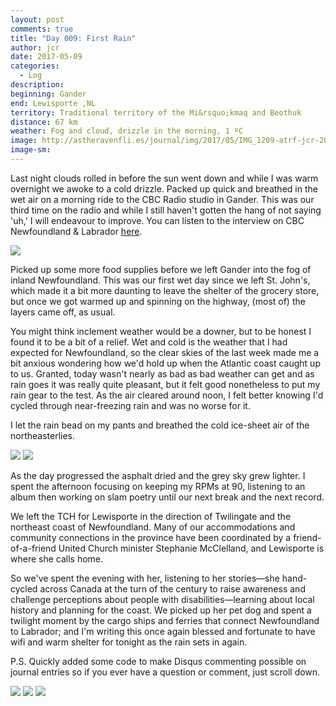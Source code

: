 ```yaml
---
layout: post
comments: true
title: "Day 009: First Rain"
author: jcr
date: 2017-05-09
categories:
  - Log
description: 
beginning: Gander
end: Lewisporte ,NL
territory: Traditional territory of the Mi&rsquo;kmaq and Beothuk
distance: 67 km
weather: Fog and cloud, drizzle in the morning, 1 ºC
image: http://astheravenfli.es/journal/img/2017/05/IMG_1209-atrf-jcr-2000-web.jpg
image-sm:
---
```


Last night clouds rolled in before the sun went down and while I was warm overnight we awoke to a cold drizzle. Packed up quick and breathed in the wet air on a morning ride to the CBC Radio studio in Gander. This was our third time on the radio and while I still haven't gotten the hang of not saying 'uh,' I will endeavour to improve. You can listen to the interview on CBC Newfoundland &amp; Labrador <a href="http://www.cbc.ca/news/canada/newfoundland-labrador/programs/centralmorning/cyling-snapping-across-canada-1.4106102" target="blank">here</a>. 

<img src="http://astheravenfli.es/journal/img/2017/05/IMG_0353-atrf-ac-2000-web.jpg">

Picked up some more food supplies before we left Gander into the fog of inland Newfoundland. This was our first wet day since we left St. John's, which made it a bit more daunting to leave the shelter of the grocery store, but once we got warmed up and spinning on the highway, (most of) the layers came off, as usual.

You might think inclement weather would be a downer, but to be honest I found it to be a bit of a relief. Wet and cold is the weather that I had expected for Newfoundland, so the clear skies of the last week made me a bit anxious wondering how we'd hold up when the Atlantic coast caught up to us. Granted, today wasn't nearly as bad as bad weather can get and as rain goes it was really quite pleasant, but it felt good nonetheless to put my rain gear to the test. As the air cleared around noon, I felt better knowing I'd cycled through near-freezing rain and was no worse for it.

I let the rain bead on my pants and breathed the cold ice-sheet air of the northeasterlies. 

<img src="http://astheravenfli.es/journal/img/2017/05/IMG_1154-atrf-jcr-2000-web.jpg">

<img src="http://astheravenfli.es/journal/img/2017/05/IMG_1161-atrf-jcr-2000-web.jpg">

As the day progressed the asphalt dried and the grey sky grew lighter. I spent the afternoon focusing on keeping my RPMs at 90, listening to an album then working on slam poetry until our next break and the next record. 

We left the TCH for Lewisporte in the direction of Twilingate and the northeast coast of Newfoundland. Many of our accommodations and community connections in the province have been coordinated by a friend-of-a-friend United Church minister Stephanie McClelland, and Lewisporte is where she calls home.

So we've spent the evening with her, listening to her stories—she hand-cycled across Canada at the turn of the century to raise awareness and challenge perceptions about people with disabilities—learning about local history and planning for the coast. We picked up her pet dog and spent a twilight moment by the cargo ships and ferries that connect Newfoundland to Labrador; and I'm writing this once again blessed and fortunate to have wifi and warm shelter for tonight as the rain sets in again.

P.S. Quickly added some code to make Disqus commenting possible on journal entries so if you ever have a question or comment, just scroll down.

<img src="http://astheravenfli.es/journal/img/2017/05/IMG_1217-atrf-jcr-2000-web.jpg">

<img src="http://astheravenfli.es/journal/img/2017/05/IMG_1209-atrf-jcr-2000-web.jpg">

<img src="http://astheravenfli.es/journal/img/2017/05/IMG_1206-atrf-jcr-2000-web.jpg">